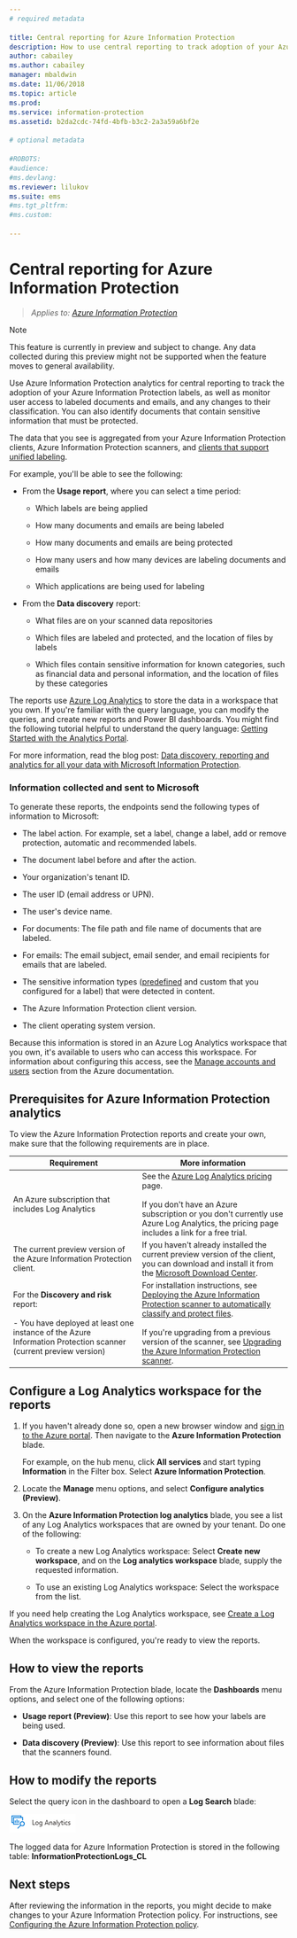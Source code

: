 ```yaml
---
# required metadata

title: Central reporting for Azure Information Protection
description: How to use central reporting to track adoption of your Azure Information Protection labels and identify files that contain sensitive information
author: cabailey
ms.author: cabailey
manager: mbaldwin
ms.date: 11/06/2018
ms.topic: article
ms.prod:
ms.service: information-protection
ms.assetid: b2da2cdc-74fd-4bfb-b3c2-2a3a59a6bf2e

# optional metadata

#ROBOTS:
#audience:
#ms.devlang:
ms.reviewer: lilukov
ms.suite: ems
#ms.tgt_pltfrm:
#ms.custom:

---
```


# Central reporting for Azure Information Protection

>*Applies to: [Azure Information Protection](https://azure.microsoft.com/pricing/details/information-protection)*

> [!NOTE]
> This feature is currently in preview and subject to change. Any data collected during this preview might not be supported when the feature moves to general availability.


Use Azure Information Protection analytics for central reporting to track the adoption of your Azure Information Protection labels, as well as monitor user access to labeled documents and emails, and any changes to their classification. You can also identify documents that contain sensitive information that must be protected.

The data that you see is aggregated from your Azure Information Protection clients, Azure Information Protection scanners, and [clients that support unified labeling](configure-policy-migrate-labels.md#clients-that-support-unified-labeling).

For example, you'll be able to see the following:

- From the **Usage report**, where you can select a time period:
    
    - Which labels are being applied
    
    - How many documents and emails are being labeled
    
    - How many documents and emails are being protected
    
    - How many users and how many devices are labeling documents and emails
    
    - Which applications are being used for labeling

- From the **Data discovery** report:

    - What files are on your scanned data repositories
    
    - Which files are labeled and protected, and the location of files by labels
    
    - Which files contain sensitive information for known categories, such as financial data and personal information, and the location of files by these categories
    
The reports use [Azure Log Analytics](/azure/log-analytics/log-analytics-overview) to store the data in a workspace that you own. If you're familiar with the query language, you can modify the queries, and create new reports and Power BI dashboards. You might find the following tutorial helpful to understand the query language: [Getting Started with the Analytics Portal](https://docs.loganalytics.io/docs/Learn/Getting-Started/Getting-started-with-the-Analytics-portal). 

For more information, read the blog post: [Data discovery, reporting and analytics for all your data with Microsoft Information Protection](https://techcommunity.microsoft.com/t5/Azure-Information-Protection/Data-discovery-reporting-and-analytics-for-all-your-data-with/ba-p/253854).

### Information collected and sent to Microsoft

To generate these reports, the endpoints send the following types of information to Microsoft:

- The label action. For example, set a label, change a label, add or remove protection, automatic and recommended labels.

- The document label before and after the action.

- Your organization's tenant ID.

- The user ID (email address or UPN).

- The user's device name.

- For documents: The file path and file name of documents that are labeled.

- For emails: The email subject, email sender, and email recipients for emails that are labeled. 

- The sensitive information types ([predefined](https://docs.microsoft.com/office365/securitycompliance/what-the-sensitive-information-types-look-for) and custom that you configured for a label) that were detected in content.

- The Azure Information Protection client version.

- The client operating system version.

Because this information is stored in an Azure Log Analytics workspace that you own, it's available to users who can access this workspace. For information about configuring this access, see the [Manage accounts and users](/azure/log-analytics/log-analytics-manage-access?toc=/azure/azure-monitor#manage-accounts-and-users) section from the Azure documentation.

## Prerequisites for Azure Information Protection analytics
To view the Azure Information Protection reports and create your own, make sure that the following requirements are in place.

|Requirement|More information|
|---------------|--------------------|
|An Azure subscription that includes Log Analytics|See the [Azure Log Analytics pricing](https://azure.microsoft.com/pricing/details/log-analytics) page.<br /><br />If you don't have an Azure subscription or you don't currently use Azure Log Analytics, the pricing page includes a link for a free trial.|
|The current preview version of the Azure Information Protection client.|If you haven't already installed the current preview version of the client, you can download and install it from the [Microsoft Download Center](https://www.microsoft.com/en-us/download/details.aspx?id=53018).|
|For the **Discovery and risk** report: <br /><br />- You have deployed at least one instance of the Azure Information Protection scanner (current preview version)|For installation instructions, see [Deploying the Azure Information Protection scanner to automatically classify and protect files](deploy-aip-scanner.md). <br /><br />If you're upgrading from a previous version of the scanner, see [Upgrading the Azure Information Protection scanner](./rms-client/client-admin-guide.md#upgrading-the-azure-information-protection-scanner).|


## Configure a Log Analytics workspace for the reports

1. If you haven't already done so, open a new browser window and [sign in to the Azure portal](configure-policy.md#signing-in-to-the-azure-portal). Then navigate to the **Azure Information Protection** blade. 
    
    For example, on the hub menu, click **All services** and start typing **Information** in the Filter box. Select **Azure Information Protection**.
    
2. Locate the **Manage** menu options, and select **Configure analytics (Preview)**.

3. On the **Azure Information Protection log analytics** blade, you see a list of any Log Analytics workspaces that are owned by your tenant. Do one of the following:
    
    - To create a new Log Analytics workspace: Select **Create new workspace**, and on the **Log analytics workspace** blade, supply the requested information.
    
    - To use an existing Log Analytics workspace: Select the workspace from the list.

If you need help creating the Log Analytics workspace, see [Create a Log Analytics workspace in the Azure portal](https://docs.microsoft.com/azure/log-analytics/log-analytics-quick-create-workspace).

When the workspace is configured, you're ready to view the reports.

## How to view the reports

From the Azure Information Protection blade, locate the **Dashboards** menu options, and select one of the following options:

- **Usage report (Preview)**: Use this report to see how your labels are being used. 

- **Data discovery (Preview)**: Use this report to see information about files that the scanners found.

## How to modify the reports

Select the query icon in the dashboard to open a **Log Search** blade: 

![Log Analytics icon to customize Azure Information Protection reports](./media/log-analytics-icon.png)


The logged data for Azure Information Protection is stored in the following table: **InformationProtectionLogs_CL**

## Next steps
After reviewing the information in the reports, you might decide to make changes to your Azure Information Protection policy. For instructions, see [Configuring the Azure Information Protection policy](configure-policy.md).